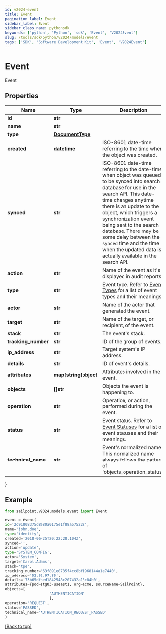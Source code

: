 ```yaml
---
id: v2024-event
title: Event
pagination_label: Event
sidebar_label: Event
sidebar_class_name: pythonsdk
keywords: ['python', 'Python', 'sdk', 'Event', 'V2024Event'] 
slug: /tools/sdk/python/v2024/models/event
tags: ['SDK', 'Software Development Kit', 'Event', 'V2024Event']
---
```


# Event

Event

## Properties

Name | Type | Description | Notes
------------ | ------------- | ------------- | -------------
**id** | **str** |  | [required]
**name** | **str** |  | [required]
**type** | [**DocumentType**](document-type) |  | [required]
**created** | **datetime** | ISO-8601 date-time referring to the time when the object was created. | [optional] 
**synced** | **str** | ISO-8601 date-time referring to the date-time when object was queued to be synced into search database for use in the search API.   This date-time changes anytime there is an update to the object, which triggers a synchronization event being sent to the search database.  There may be some delay between the `synced` time and the time when the updated data is actually available in the search API.  | [optional] 
**action** | **str** | Name of the event as it's displayed in audit reports. | [optional] 
**type** | **str** | Event type. Refer to [Event Types](https://documentation.sailpoint.com/saas/help/search/index.html#event-types) for a list of event types and their meanings. | [optional] 
**actor** | **str** | Name of the actor that generated the event. | [optional] 
**target** | **str** | Name of the target, or recipient, of the event. | [optional] 
**stack** | **str** | The event's stack. | [optional] 
**tracking_number** | **str** | ID of the group of events. | [optional] 
**ip_address** | **str** | Target system's IP address. | [optional] 
**details** | **str** | ID of event's details. | [optional] 
**attributes** | **map[string]object** | Attributes involved in the event. | [optional] 
**objects** | **[]str** | Objects the event is happening to. | [optional] 
**operation** | **str** | Operation, or action, performed during the event. | [optional] 
**status** | **str** | Event status. Refer to [Event Statuses](https://documentation.sailpoint.com/saas/help/search/index.html#event-statuses) for a list of event statuses and their meanings. | [optional] 
**technical_name** | **str** | Event's normalized name. This normalized name always follows the pattern of 'objects_operation_status'. | [optional] 
}

## Example

```python
from sailpoint.v2024.models.event import Event

event = Event(
id='2c91808375d8e80a0175e1f88a575222',
name='john.doe',
type='identity',
created='2018-06-25T20:22:28.104Z',
synced='',
action='update',
type='SYSTEM_CONFIG',
actor='System',
target='Carol.Adams',
stack='tpe',
tracking_number='63f891e0735f4cc8bf1968144a1e7440',
ip_address='52.52.97.85',
details='73b65dfbed1842548c207432a18c84b0',
attributes={pod=stg03-useast1, org=acme, sourceName=SailPoint},
objects=[
                    'AUTHENTICATION'
                    ],
operation='REQUEST',
status='PASSED',
technical_name='AUTHENTICATION_REQUEST_PASSED'
)

```
[[Back to top]](#) 

